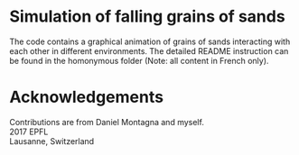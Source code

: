 # Simulation of falling grains of sands
The code contains a graphical animation of grains of sands interacting with each other in different environments. The detailed README instruction can be found in the homonymous folder (Note: all content in French only).

# Acknowledgements
Contributions are from Daniel Montagna and myself.\
2017 EPFL\
Lausanne, Switzerland

